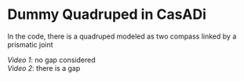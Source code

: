 # Dummy Quadruped in CasADi

In the code, there is a quadruped modeled as two compass linked by a prismatic joint

*Video 1*: no gap considered <br/>
*Video 2*: there is a gap
